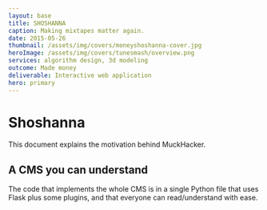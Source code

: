 ```yaml
---
layout: base
title: SHOSHANNA
caption: Making mixtapes matter again.
date: 2015-05-26
thumbnail: /assets/img/covers/moneyshoshanna-cover.jpg
heroImage: /assets/img/covers/tunesmash/overview.png
services: algorithm design, 3d modeling
outcome: Made money
deliverable: Interactive web application
hero: primary
---
```


# Shoshanna

This document explains the motivation behind MuckHacker.

## A CMS you can understand

The code that implements the whole CMS is in a single Python file that uses Flask plus some plugins, and that everyone can read/understand with ease.

